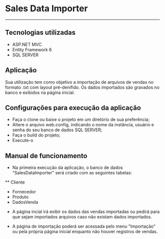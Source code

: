 # Sales Data Importer #
---

## Tecnologias utilizadas

* ASP.NET MVC
* Entity Framework 6
* SQL SERVER


## Aplicação

Sua utilização tem como objetivo a importação de arquivos de vendas no formato .txt com layout pré-denifido. Os dados importados são gravados no banco e exibidos na página inicial.

## Configurações para execução da aplicação

* Faça o clone ou baixe o projeto em um diretório de sua preferência;
* Altere o arquivo web.config, indicando o nome da instância, usuário e senha do seu banco de dados SQL SERVER;
* Faça o build do projeto;
* Execute-o

## Manual de funcionamento

* Na primeira execução da aplicação, o banco de dados "SalesDataImporter" será criado com as seguintes tabelas:

** Cliente
- Fornecedor
- Produto
- DadosVenda

* A página incial irá exibir os dados das vendas importadas ou pedirá para que sejam importados arquivos caso não existam dados importados.

* A página de importação poderá ser acessada pelo menu "Importação" ou pela própria página inicial enquanto não houver registros de vendas.


